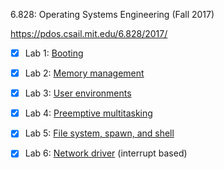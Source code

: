 6.828: Operating Systems Engineering (Fall 2017) 

https://pdos.csail.mit.edu/6.828/2017/

- [x] Lab 1: [Booting](http://xingdl2007.top/2018/04/20/6828lab1/)

- [x] Lab 2: [Memory management](http://xingdl2007.top/2018/04/24/6828lab2/)

- [x] Lab 3: [User environments](http://xingdl2007.top/2018/04/26/6828lab3/)

- [x] Lab 4: [Preemptive multitasking](http://xingdl2007.top/2018/04/29/6828lab4/)

- [x] Lab 5: [File system, spawn, and shell](http://xingdl2007.top/2018/05/02/6828lab5/)

- [x] Lab 6: [Network driver](http://xingdl2007.top/2018/05/07/6828lab6/) (interrupt based)
